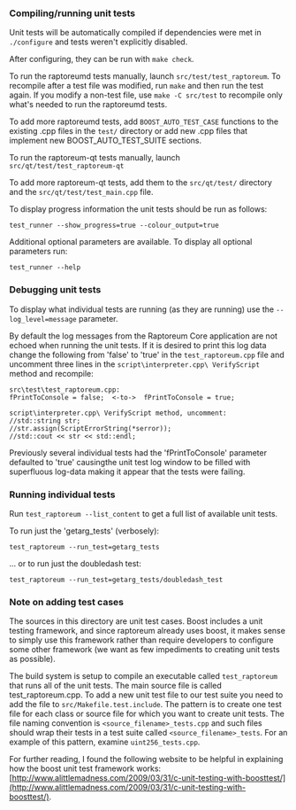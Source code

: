 ### Compiling/running unit tests

Unit tests will be automatically compiled if dependencies were met in `./configure`
and tests weren't explicitly disabled.

After configuring, they can be run with `make check`.

To run the raptoreumd tests manually, launch `src/test/test_raptoreum`. To recompile
after a test file was modified, run `make` and then run the test again. If you
modify a non-test file, use `make -C src/test` to recompile only what's needed
to run the raptoreumd tests.

To add more raptoreumd tests, add `BOOST_AUTO_TEST_CASE` functions to the existing
.cpp files in the `test/` directory or add new .cpp files that
implement new BOOST_AUTO_TEST_SUITE sections.

To run the raptoreum-qt tests manually, launch `src/qt/test/test_raptoreum-qt`

To add more raptoreum-qt tests, add them to the `src/qt/test/` directory and
the `src/qt/test/test_main.cpp` file.

To display progress information the unit tests should be run as follows:

`test_runner --show_progress=true --colour_output=true`

Additional optional parameters are available. To display all optional parameters run:

`test_runner --help`

### Debugging unit tests

To display what individual tests are running (as they are running) use the
`--log_level=message` parameter.  

By default the log messages from the Raptoreum Core application are not echoed 
when running the unit tests.  If it is desired to print this log data change 
the following from 'false' to 'true' in the `test_raptoreum.cpp` file and uncomment
three lines in the `script\interpreter.cpp\ VerifyScript` method and recompile:

    src\test\test_raptoreum.cpp:
    fPrintToConsole = false;  <-to->  fPrintToConsole = true;

    script\interpreter.cpp\ VerifyScript method, uncomment:
    //std::string str;
    //str.assign(ScriptErrorString(*serror));
    //std::cout << str << std::endl;

Previously several individual tests had the 'fPrintToConsole' parameter defaulted to 
'true' causingthe unit test log window to be filled with superfluous log-data making 
it appear that the tests were failing.

### Running individual tests

Run `test_raptoreum --list_content` to get a full list of available unit tests.

To run just the 'getarg_tests' (verbosely):

    test_raptoreum --run_test=getarg_tests

... or to run just the doubledash test:

    test_raptoreum --run_test=getarg_tests/doubledash_test

### Note on adding test cases

The sources in this directory are unit test cases.  Boost includes a
unit testing framework, and since raptoreum already uses boost, it makes
sense to simply use this framework rather than require developers to
configure some other framework (we want as few impediments to creating
unit tests as possible).

The build system is setup to compile an executable called `test_raptoreum`
that runs all of the unit tests.  The main source file is called
test_raptoreum.cpp. To add a new unit test file to our test suite you need 
to add the file to `src/Makefile.test.include`. The pattern is to create 
one test file for each class or source file for which you want to create 
unit tests.  The file naming convention is `<source_filename>_tests.cpp` 
and such files should wrap their tests in a test suite 
called `<source_filename>_tests`. For an example of this pattern, 
examine `uint256_tests.cpp`.

For further reading, I found the following website to be helpful in
explaining how the boost unit test framework works:
[http://www.alittlemadness.com/2009/03/31/c-unit-testing-with-boosttest/](http://www.alittlemadness.com/2009/03/31/c-unit-testing-with-boosttest/).
